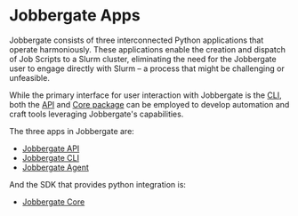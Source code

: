 # Jobbergate Apps

Jobbergate consists of three interconnected Python applications that operate harmoniously. These applications enable the
creation and dispatch of Job Scripts to a Slurm cluster, eliminating the need for the Jobbergate user to engage directly
with Slurm – a process that might be challenging or unfeasible.

While the primary interface for user interaction with Jobbergate is the [CLI](./cli.md), both the [API](./api.md) and
[Core package](./core.md) can be employed to develop automation and craft tools leveraging Jobbergate's capabilities.

The three apps in Jobbergate are:

- [Jobbergate API](./api.md)
- [Jobbergate CLI](./cli.md)
- [Jobbergate Agent](./agent.md)

And the SDK that provides python integration is:

- [Jobbergate Core](./core.md)
